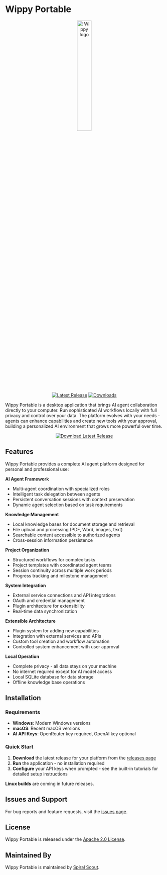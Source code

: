 # Wippy Portable

<p align="center">
    <a href="https://wippy.ai" target="_blank">
        <picture>
            <source media="(prefers-color-scheme: dark)" srcset="https://github.com/wippyai/.github/blob/main/logo/wippy-text-dark.svg?raw=true">
            <img width="30%" align="center" src="https://github.com/wippyai/.github/blob/main/logo/wippy-text-light.svg?raw=true" alt="Wippy logo">
        </picture>
    </a>
</p>

<div align="center">

[![Latest Release](https://img.shields.io/github/v/release/wippyai/portable?style=for-the-badge)][releases]
[![Downloads](https://img.shields.io/github/downloads/wippyai/portable/total?style=for-the-badge)][releases]

</div>

Wippy Portable is a desktop application that brings AI agent collaboration directly to your computer. Run sophisticated AI workflows locally with full privacy and control over your data. The platform evolves with your needs - agents can enhance capabilities and create new tools with your approval, building a personalized AI environment that grows more powerful over time.

<div align="center">
<a href="https://github.com/wippyai/portable/releases">
<img src="https://img.shields.io/badge/Download-Latest%20Release-blue?style=for-the-badge&logo=download&logoColor=white" alt="Download Latest Release">
</a>
</div>

## Features

Wippy Portable provides a complete AI agent platform designed for personal and professional use:

**AI Agent Framework**
- Multi-agent coordination with specialized roles
- Intelligent task delegation between agents  
- Persistent conversation sessions with context preservation
- Dynamic agent selection based on task requirements

**Knowledge Management**
- Local knowledge bases for document storage and retrieval
- File upload and processing (PDF, Word, images, text)
- Searchable content accessible to authorized agents
- Cross-session information persistence

**Project Organization** 
- Structured workflows for complex tasks
- Project templates with coordinated agent teams
- Session continuity across multiple work periods
- Progress tracking and milestone management

**System Integration**
- External service connections and API integrations
- OAuth and credential management
- Plugin architecture for extensibility
- Real-time data synchronization

**Extensible Architecture**
- Plugin system for adding new capabilities
- Integration with external services and APIs
- Custom tool creation and workflow automation
- Controlled system enhancement with user approval

**Local Operation**
- Complete privacy - all data stays on your machine
- No internet required except for AI model access
- Local SQLite database for data storage
- Offline knowledge base operations

## Installation

### Requirements

- **Windows**: Modern Windows versions
- **macOS**: Recent macOS versions  
- **AI API Keys**: OpenRouter key required, OpenAI key optional

### Quick Start

1. **Download** the latest release for your platform from the [releases page][releases]
2. **Run** the application - no installation required
3. **Configure** your API keys when prompted - see the built-in tutorials for detailed setup instructions

**Linux builds** are coming in future releases.

## Issues and Support

For bug reports and feature requests, visit the [issues page](https://github.com/wippyai/portable/issues).

## License

Wippy Portable is released under the [Apache 2.0 License](LICENSE).

## Maintained By

Wippy Portable is maintained by [Spiral Scout](https://spiralscout.com).

[releases]: https://github.com/wippyai/portable/releases
